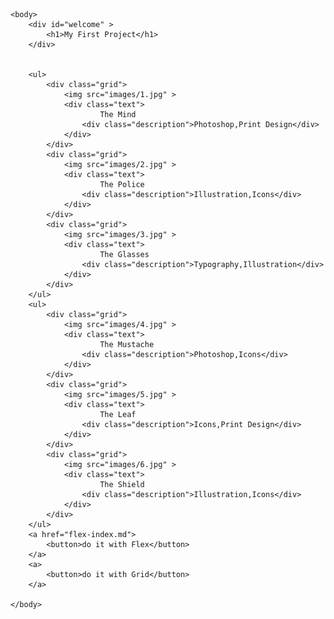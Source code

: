 <html lang="en-US">
    <head>
        <link rel="stylesheet" type="text/css" href = "css/style.css">
        <title>My First Project</title>
    </head>
    
    
    <body>
        <div id="welcome" >
            <h1>My First Project</h1>
        </div>
        
        
        <ul>
            <div class="grid">
                <img src="images/1.jpg" >
                <div class="text">
                        The Mind
                    <div class="description">Photoshop,Print Design</div>
                </div>    
            </div>
            <div class="grid">
                <img src="images/2.jpg" >
                <div class="text">
                        The Police
                    <div class="description">Illustration,Icons</div>
                </div>
            </div>
            <div class="grid">
                <img src="images/3.jpg" >
                <div class="text">
                        The Glasses
                    <div class="description">Typography,Illustration</div>
                </div>
            </div>    
        </ul>
        <ul>
            <div class="grid">
                <img src="images/4.jpg" >
                <div class="text">
                        The Mustache
                    <div class="description">Photoshop,Icons</div>
                </div>                
            </div>
            <div class="grid">
                <img src="images/5.jpg" >
                <div class="text">
                        The Leaf
                    <div class="description">Icons,Print Design</div>
                </div>                
            </div>
            <div class="grid">
                <img src="images/6.jpg" >
                <div class="text">
                        The Shield
                    <div class="description">Illustration,Icons</div>
                </div>
            </div>    
        </ul>
        <a href="flex-index.md">
            <button>do it with Flex</button>
        </a>
        <a>
            <button>do it with Grid</button>
        </a>

    </body>
        

</html>
